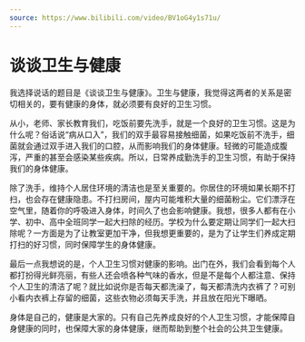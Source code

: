 ```yaml
---
source: https://www.bilibili.com/video/BV1oG4y1s71u/
---
```


# 谈谈卫生与健康

我选择说话的题目是《谈谈卫生与健康》。卫生与健康，我觉得这两者的关系是密切相关的，要有健康的身体，就必须要有良好的卫生习惯。

从小，老师、家长教育我们，吃饭前要先洗手，就是一个良好的卫生习惯。这是为什么呢？俗话说“病从口入”，我们的双手最容易接触细菌，如果吃饭前不洗手，细菌就会通过双手进入我们的口腔，从而影响我们的身体健康。轻微的可能造成腹泻，严重的甚至会感染某些疾病。所以，日常养成勤洗手的卫生习惯，有助于保持我们的身体健康。

除了洗手，维持个人居住环境的清洁也是至关重要的。你居住的环境如果长期不打扫，也会存在健康隐患。不打扫房间，屋内可能堆积大量的细菌粉尘。它们漂浮在空气里，随着你的呼吸进入身体，时间久了也会影响健康。我想，很多人都有在小学、初中、高中全班同学一起大扫除的经历。学校为什么要定期让同学们一起大扫除呢？一方面是为了让教室更加干净，但我想更重要的，是为了让学生们养成定期打扫的好习惯，同时保障学生的身体健康。

最后一点我想说的是，个人卫生习惯对健康的影响。出门在外，我们会看到每个人都打扮得光鲜亮丽，有些人还会喷各种气味的香水，但是不是每个人都注意、保持个人卫生的清洁了呢？就比如说你是否每天都洗澡了，每天都清洗内衣裤了？可别小看内衣裤上存留的细菌，这些衣物必须每天手洗，并且放在阳光下曝晒。

身体是自己的，健康是大家的。只有自己先养成良好的个人卫生习惯，才能保障自身健康的同时，也保障大家的身体健康，继而帮助到整个社会的公共卫生健康。
